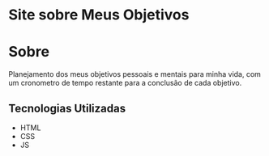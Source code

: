 # Site sobre Meus Objetivos
# Sobre
Planejamento dos meus objetivos pessoais e mentais para minha vida, com um cronometro de tempo restante para a conclusão de cada objetivo.
## Tecnologias Utilizadas
- HTML
- CSS
- JS
